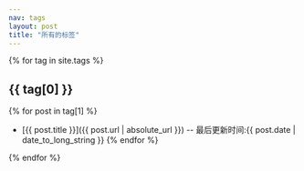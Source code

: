 ```yaml
---
nav: tags
layout: post
title: "所有的标签"
---
```


{% for tag in site.tags %}
## {{ tag[0] }}

{% for post in tag[1] %}
* [{{ post.title }}]({{ post.url | absolute_url }}) -- 最后更新时间:{{ post.date | date_to_long_string }}
{% endfor %}

{% endfor %}